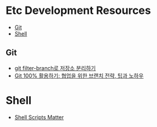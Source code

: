 Etc Development Resources
=========================

- [Git](#git)
- [Shell](#shell)

## Git

- [git filter-branch로 저장소 분리하기](https://blog.outsider.ne.kr/1249)
- [Git 100% 활용하기: 협업을 위한 브랜치 전략, 팁과 노하우](https://realm.io/kr/news/360andev-savvas-dalkitsis-using-git-like-a-pro/)

# Shell

- [Shell Scripts Matter](https://dev.to/thiht/shell-scripts-matter)
